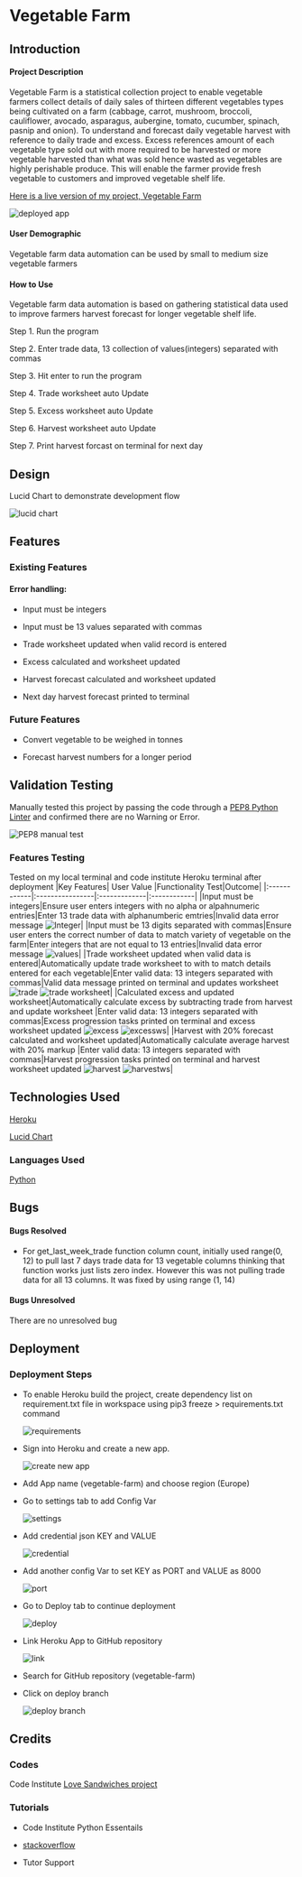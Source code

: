
# Vegetable Farm
## Introduction
#### Project Description
  Vegetable Farm is a statistical collection project to enable vegetable farmers collect details of daily sales of thirteen different vegetables types being cultivated on a farm (cabbage, carrot, mushroom, broccoli, cauliflower, avocado, asparagus, aubergine, tomato, cucumber, spinach, pasnip and onion). To understand and forecast daily vegetable harvest with reference to daily trade and excess. Excess references amount of each vegetable type sold out with more required to be harvested or more vegetable harvested than what was sold hence wasted as vegetables are highly perishable produce. This will enable the farmer provide fresh vegetable to customers and improved vegetable shelf life. 

  [Here is a live version of my project, Vegetable Farm](https://vegetable-farm-d2f6bd1576d7.herokuapp.com/)

  ![deployed app](./assets/readme-images/deployed%20app.jpg)
#### User Demographic
Vegetable farm data automation can be used by small to medium size vegetable farmers 
#### How to Use
Vegetable farm data automation is based on gathering statistical data used to improve farmers harvest forecast for longer vegetable shelf life.

Step 1. Run the program

Step 2. Enter trade data, 13 collection of values(integers) separated with commas

Step 3. Hit enter to run the program

Step 4. Trade worksheet auto Update

Step 5. Excess worksheet auto Update

Step 6. Harvest worksheet auto Update

Step 7. Print harvest forcast on terminal for next day


## Design
Lucid Chart to demonstrate development flow

![lucid chart](./assets/readme-images/lucidchart.jpg)
## Features
### Existing Features
#### Error handling:

   * Input must be integers

   * Input must be 13 values separated with commas

* Trade worksheet updated when valid record is entered

* Excess calculated and worksheet updated

* Harvest forecast calculated and worksheet updated

* Next day harvest forecast printed to terminal

### Future Features

* Convert vegetable to be weighed in tonnes  

* Forecast harvest numbers for a longer period

## Validation Testing
Manually tested this project by passing the code through a [PEP8 Python Linter](https://pep8ci.herokuapp.com/) and confirmed there are no Warning or Error.

![PEP8 manual test](./assets/readme-images/manual-test.jpg)

### Features Testing
 Tested on my local terminal and code institute Heroku terminal after deployment
|Key Features|   User Value   |Functionality Test|Outcome|
|:------------|:----------------|:-------------|:------------|
|Input must be integers|Ensure user enters integers with no alpha or alpahnumeric entries|Enter 13 trade data with alphanumberic emtries|Invalid data error message ![Integer](./assets/readme-images/Integer.jpg)|
|Input must be 13 digits separated with commas|Ensure user enters the correct number of data to match variety of vegetable on the farm|Enter integers that are not equal to 13 entries|Invalid data error message ![values](./assets/readme-images/numbeofvalues.jpg)|
|Trade worksheet updated when valid data is entered|Automatically update trade worksheet to with to match details entered for each vegetable|Enter valid data: 13 integers separated with commas|Valid data message printed on terminal and updates worksheet ![trade](./assets/readme-images/trade.jpg) ![trade worksheet](./assets/readme-images/tradews.jpg)|
|Calculated excess and updated worksheet|Automatically calculate excess by subtracting trade from harvest and update worksheet |Enter valid data: 13 integers separated with commas|Excess progression tasks  printed on terminal and excess worksheet updated ![excess](./assets/readme-images/excess.jpg) ![excessws](./assets/readme-images/excessws.jpg)|
|Harvest with 20% forecast  calculated and worksheet updated|Automatically calculate average harvest with 20% markup |Enter valid data: 13 integers separated with commas|Harvest progression tasks printed on terminal and harvest worksheet updated ![harvest](./assets/readme-images/harvest.jpg) ![harvestws](./assets/readme-images/excessws.jpg)|

## Technologies Used

[Heroku](https://id.heroku.com/login)

[Lucid Chart](https://www.lucidchart.com/)
### Languages Used
[Python](https://en.wikipedia.org/wiki/Python_(programming_language))
## Bugs
#### Bugs Resolved
* For get_last_week_trade function column count, initially used range(0, 12) to pull last 7 days trade data for 13 vegetable columns thinking that function works just lists zero index. However this was not pulling trade data for all 13 columns. 
It was fixed by using range (1, 14)

#### Bugs Unresolved
There are no unresolved bug
## Deployment
### Deployment Steps

* To enable Heroku build the project, create dependency list on requirement.txt file in workspace using pip3 freeze > requirements.txt command

   ![requirements](./assets/readme-images/requirements.jpg)

* Sign into Heroku and create a new app.

    ![create new app](./assets/readme-images/create%20app.png)

* Add App name (vegetable-farm) and choose region (Europe)
  
* Go to settings tab to add Config Var

   ![settings](./assets/readme-images/settings.png)
      
* Add credential json KEY and VALUE

   ![credential](./assets/readme-images/configvars.jpg)

* Add another config Var to set KEY as PORT and VALUE as 8000

   ![port](./assets/readme-images/port.jpg)

* Go to Deploy tab to continue deployment

   ![deploy](./assets/readme-images/deploy.png)

* Link Heroku App to GitHub repository

   ![link](./assets/readme-images/link.jpg)

* Search for GitHub repository (vegetable-farm)

* Click on deploy branch

  ![deploy branch](./assets/readme-images/deploy%20branch.jpg)

## Credits
### Codes
Code Institute [Love Sandwiches project](https://github.com/Code-Institute-Solutions/love-sandwiches-p5-sourcecode/tree/master/02-accessing-user-data/05-updating-our-sales-worksheet)
### Tutorials
* Code Institute Python Essentails

* [stackoverflow](https://stackoverflow.com/questions/23739224/empty-heading-warning-on-html5-validation)

* Tutor Support 









